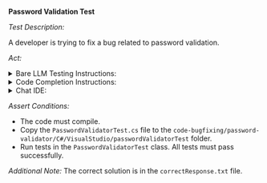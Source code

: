 **Password Validation Test**

*Test Description:*

A developer is trying to fix a bug related to password validation.

*Act:*

<details> 
<summary>Bare LLM Testing Instructions:</summary>

- Open the `prompt.txt` file.
- Copy a question located in the `prompt.txt` file to the chat window.
- Submit the question.
- Open the project `code-bugfixing/password-validator/C#`.
- Open the `PasswordValidator` class.
- Change the `PASSWORD_REGEX` variable to the suggested variable.
</details>

<details> 
<summary>Code Completion Instructions:</summary>

- Open the project `code-bugfixing/password-validator/C#`.
- Open the `PasswordValidator` class.
- Remove the value of the `PASSWORD_REGEX` variable.
- Move the cursor to the end of the following line:

    ```C#
    private static readonly string PASSWORD_REGEX = 
    ```

- Wait for the suggestion.
- Accept a sequence of suggestions using the TAB and ENTER keys.
</details>

<details> 
<summary>Chat IDE:</summary>

- Open the project `code-bugfixing/password-validator/C#`.
- Open the `PasswordValidator` class.
- Type the following in the chat window:

    > Rewrite the PASSWORD_REGEX regular expression variable to fix the bug

- Change the `PASSWORD_REGEX` variable to the suggested variable.
</details>

*Assert Conditions:*
- The code must compile.
- Copy the `PasswordValidatorTest.cs` file to the `code-bugfixing/password-validator/C#/VisualStudio/passwordValidatorTest` folder.
- Run tests in the `PasswordValidatorTest` class. All tests must pass successfully.

*Additional Note:* The correct solution is in the `correctResponse.txt` file.